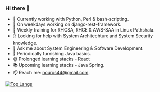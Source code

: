 ### Hi there 👋

<!--
**nou-ros/nou-ros** is a ✨ _special_ ✨ repository because its `README.md` (this file) appears on your GitHub profile.

Here are some ideas to get you started:
-->
<!-- ![](https://komarev.com/ghpvc/?username=nou-ros) -->

- 🔭 Currently working with Python, Perl & bash-scripting.
- 🔬 On weekdays working on django-rest-framework.
- 🌱 Weekly training for RHCSA, RHCE & AWS-SAA in Linux Pathshala.
- ✋ Looking for help with System Architechture and System Security knowledge.
- 💬 Ask me about System Engineering & Software Development.
- 📌 Periodically furnishing Java basics. 
- 😅 Prolonged learning stacks - React
- 📚 Upcoming learning stacks - Java Spring.
- 📫 Reach me: nouros44@gmail.com.


[![Top Langs](https://github-readme-stats.vercel.app/api/top-langs/?username=nou-ros&layout=compact&langs_count=15&theme=default)](https://github.com/DenverCoder1/github-readme-streak-stats)
<!-- 
[![GitHub Streak](https://github-readme-streak-stats.herokuapp.com?user=nou-ros&theme=gotham&date_format=M%20j%5B%2C%20Y%5D)](https://github.com/DenverCoder1/github-readme-streak-stats)
 -->
